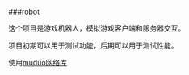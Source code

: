 ###robot

这个项目是游戏机器人，模拟游戏客户端和服务器交互。

项目初期可以用于测试功能，后期可以用于测试性能。

使用[muduo网络库][muduo]

[muduo]: https://github.com/chenshuo/muduo
